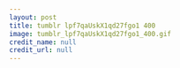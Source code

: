 ```yaml
---
layout: post
title: tumblr lpf7qaUskX1qd27fgo1 400
image: tumblr_lpf7qaUskX1qd27fgo1_400.gif
credit_name: null 
credit_url: null
---
```


